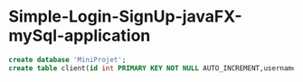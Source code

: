 # Simple-Login-SignUp-javaFX-mySql-application
~~~~sql
create database 'MiniProjet';
create table client(id int PRIMARY KEY NOT NULL AUTO_INCREMENT,username varchar(30),password varchar(30));
~~~~


